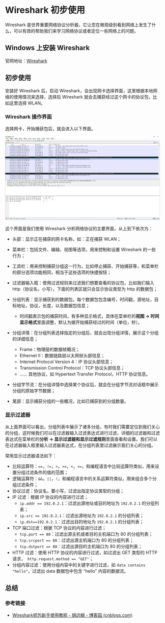 # Wireshark 初步使用

Wireshark 是世界重要网络协议分析器，它让您在微观级别看到网络上发生了什么，可以有效的帮助我们来学习网络协议或者定位一些网络上的问题。

## Windows 上安装 Wireshark

官网地址：[Wireshark](https://www.wireshark.org)

## 初步使用

安装好 Wireshark 后，启动 Wireshark，会出现网卡选择界面，这里根据本地网络的使用情况来选择，选择后 Wireshark 就会去捕获经过这个网卡的协议包，比如这里选择 WLAN。

### Wireshark 操作界面

选择网卡，开始捕获包后，就会进入以下界面。

![](../images/Wireshark操作界面.png)

这个界面是我们使用 Wireshark 分析网络协议的主要界面，从上到下依次为：

- 头部：显示正在捕获的网卡名称，如：正在捕获 WLAN；
- 菜单栏：包括文件、编辑、视图等选项，用来控制和设置 Wireshark 的一些行为；
- 工具栏：用来控制捕获分组这一行为，比如停止捕获、开始捕获等，和菜单栏的部分选项功能相同，相当于这些选项的快捷按钮；
- 过滤器输入框：使用过滤规则来过滤我们想要查看的协议包，比如我们输入 http（协议名，小写），下面的列表区就只会显示协议类型为 http 的数据包；
- 分组列表：显示捕获到的数据包，每个数据包包含编号，时间戳，源地址，目标地址，协议，长度，以及数据包信息；
  - 时间戳表示包的捕获时间，有多种显示格式，具体在菜单栏的**视图 -> 时间显示格式**里面调整，默认为据开始捕获经过的时间（单位，秒）。

- 分组详情：在分组列表选择指定的分组后，就会出现分组详情，展示这个分组的详细信息；
  - Frame：物理层的数据帧概况；
  - Ethernet II：数据链路层以太网帧头部信息；
  - Internet Protocol Version 4：IP 协议头部信息；
  - Transmission Control Protocol：TCP 协议头部信息；
  - ...... 其他协议，如 Hypertext Transfer Protocol，HTTP 协议信息。
- 分组字节流：在分组详情中选择某个协议后，就会在分组字节流对话框中展示分组的原始字节数据；
- 尾部：显示捕获分组的一些概况，比如已捕获到的分组数量。

### 显示过滤器

从上面界面可以看出，分组列表中展示了诸多分组，有时我们需要定位到我们关心的分组，这时候我们可以在过滤器输入过滤表达式进行过滤，详细的过滤器和过滤表达式在菜单栏的**分析 -> 显示过滤器和显示过滤规则**里面查看和设置。我们可以在过滤器输入框里输入过滤器表达式，在分组列表里过滤展示我们关心的分组。

常用显示过滤器语法如下：

- 比较运算符：`==`，`!=`，`>`，`>=`，`<`，`<=`，和编程语言中比较运算符类似，用来设置分组过滤条件的值的范围；
- 逻辑运算符：`&&`，`||`，`!`，和编程语言中的关系运算符类似，用来组合多个分组过滤条件；
- 协议过滤：协议名，要小写，过滤出指定协议类型的分组；
- IP 过滤：根据 IP 协议的内容进行过滤；
  - `ip.addr == 192.0.2.1`：过滤出源地址或目的地址为 `192.0.2.1` 的分组列表；
  - `ip.src == 192.0.2.1`：过滤出源地址为 `192.0.2.1` 的分组列表；
  - `ip.dst==192.0.2.1`：过滤出目的地址为 `192.0.2.1` 的分组列表；
- TCP 端口过滤：根据 TCP 协议的内容进行过滤；
  - `tcp.port == 80`：过滤出源主机或者目的主机端口为 80 的分组列表；
  - `tcp.srcport == 80`：过滤出源主机端口为 80 的分组列表；
  - `tcp.dstport == 80`：过滤出源目的主机端口为 80 的分组列表；
- HTTP 过滤：使用 HTTP 协议的内容进行过滤，如过滤出 GET 类型的 HTTP 请求，` http.request.method == "GET"`；
- 分组内容过滤：使用分组内容中的关键字进行过滤，如 `data contains "hello"`，过滤出 data 数据包中包含 "hello" 内容的数据流。

## 总结

### 参考链接

- [Wireshark抓包新手使用教程 - 锅边糊 - 博客园 (cnblogs.com)](https://www.cnblogs.com/linyfeng/p/9496126.html)